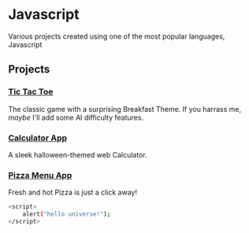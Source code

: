 # Javascript

Various projects created using one of the most popular languages, Javascript

## Projects

### [Tic Tac Toe](https://github.com/MrSchaffner/Javascript/tree/master/TicTacToe)

The classic game with a surprising Breakfast Theme. If you harrass me, <i>maybe</i> I'll add some AI difficulty features. 

### [Calculator App](https://github.com/MrSchaffner/Javascript/tree/master/Basic_JS_Projects/Project14_Calculator)

A sleek halloween-themed web Calculator.

### [Pizza Menu App](https://github.com/MrSchaffner/Javascript/tree/master/pizzaMenu)

Fresh and hot Pizza is just a click away!

```bash
<script>
    alert("hello universe!");
</script>
```